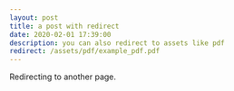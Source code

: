 ```yaml
---
layout: post
title: a post with redirect
date: 2020-02-01 17:39:00
description: you can also redirect to assets like pdf
redirect: /assets/pdf/example_pdf.pdf
---
```


Redirecting to another page.
